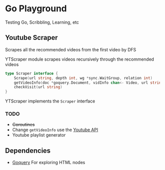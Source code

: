 # Go Playground
Testing Go, Scribbling, Learning, etc

## Youtube Scraper

Scrapes all the recommended videos from the first video by DFS

YTScraper module scrapes videos recursively through the recommended videos
``` go
type Scraper interface {
	Scrape(url string, depth int, wg *sync.WaitGroup, relation int)
	getVideoInfo(doc *goquery.Document, vidInfo chan<- Video, url string)
	checkVisit(url string)
}
```
YTScraper implements the `Scraper` interface

### TODO
- ~~Goroutines~~
- Change `getVideoInfo` use the [Youtube API](https://godoc.org/google.golang.org/api/youtube/v3)
- Youtube playlist generator 

## Dependencies
- [Goquery](https://github.com/PuerkitoBio/goquery) For exploring HTML nodes